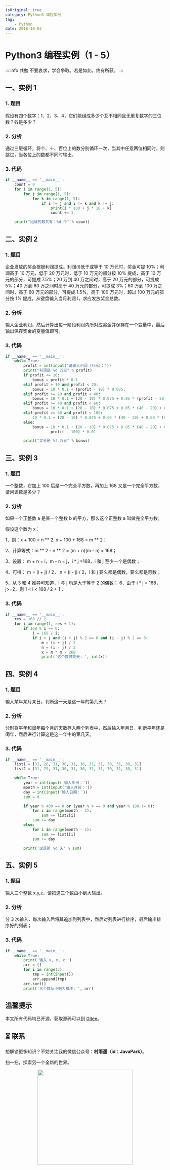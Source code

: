 ```yaml
---
isOriginal: true
category: Python3 编程实例
tag:
    - Python
date: 2018-10-03
---
```


# Python3 编程实例（1 - 5）

::: info 共勉
不要哀求，学会争取。若是如此，终有所获。
:::

## 一、实例 1

### 1. 题目

假设有四个数字：1、2、3、4，它们能组成多少个互不相同且无重复数字的三位数？各是多少？

### 2. 分析

通过三层循环，将个、十、百位上的数分别循环一次，当其中任意两位相同时，则跳过，当各位上的数都不同时输出。

### 3. 代码

```python
if __name__ == '__main__':
    count = 0
    for i in range(1, 5):
        for j in range(1, 5):
            for k in range(1, 5):
                if i != j and i != k and k != j:
                    print(i * 100 + j * 10 + k)
                    count += 1

    print("组成的数共有：%d 个" % count)
```
## 二、实例 2

### 1. 题目

企业发放的奖金根据利润提成。利润(I)低于或等于 10 万元时，奖金可提 10%；利润高于 10 万元，低于 20 万元时，低于 10 万元的部分按 10% 提成，高于 10 万元的部分，可提成 7.5%；20 万到 40 万之间时，高于 20 万元的部分，可提成 5%；40 万到 60 万之间时高于 40 万元的部分，可提成 3%；60 万到 100 万之间时，高于 60 万元的部分，可提成 1.5%，高于 100 万元时，超过 100 万元的部分按 1% 提成，从键盘输入当月利润 I，求应发放奖金总数。

### 2. 分析

输入企业利润，然后计算出每一阶段利润内所对应奖金并保存在一个变量中，最后输出保存奖金的变量值即可。

### 3. 代码

```python
if __name__ == '__main__':
    while True:
        profit = int(input("请输入利润（万元）："))
        print("利润是 %d 万元" % profit)
        if profit <= 10:
            bonus = profit * 0.1
        elif profit > 10 and profit < 20:
            bonus = 10 * 0.1 + (profit - 10) * 0.075;
        elif profit >= 20 and profit < 40:
            bonus = 10 * 0.1 + (20 - 10) * 0.075 + 0.05 * (profit - 20)
        elif profit >= 40 and profit < 60:
            bonus = 10 * 0.1 + (20 - 10) * 0.075 + 0.05 * (40 - 20) + 0.03 * (profit - 40)
        elif profit >= 60 and profit < 100:
            10 * 0.1 + (20 - 10) * 0.075 + 0.05 * (40 - 20) + 0.03 * (60 - 40) + (profit - 60) * 0.015
        else:
            bonus = 10 * 0.1 + (20 - 10) * 0.075 + 0.05 * (40 - 20) + 0.03 * (60 - 40) + (100 - 60) * 0.015 + (
                    profit - 100) * 0.01

        print("奖金是 %f 万元" % bonus)
```


## 三、实例 3

### 1. 题目

一个整数，它加上 100 后是一个完全平方数，再加上 168 又是一个完全平方数，请问该数是多少？
### 2. 分析

如果一个正整数 a 是某一个整数 b 的平方，那么这个正整数 a 叫做完全平方数;

假设这个数为 x：

1、则：x + 100 = n ** 2, x + 100 + 168 = m ** 2；

2、计算等式：m ** 2 - n ** 2 = (m + n)(m - n) = 168；

3、设置： m + n = i，m - n = j，i * j =168，i 和 j 至少一个是偶数；

4、可得： m = (i + j) / 2， n = (i - j) / 2，i 和 j 要么都是偶数，要么都是奇数；

5、从 3 和 4 推导可知道，i 与 j 均是大于等于 2 的偶数；
6、由于 i * j = 168， j>=2，则 1 < i < 168 / 2 + 1；

### 3. 代码

```python
if __name__ == '__main__':
    res = 168 // 2
    for i in range(1, res + 1):
        if 168 % i == 0:
            j = 168 / i;
            if i > j and (i + j) % 2 == 0 and (i - j) % 2 == 0:
                m = (i + j) / 2
                n = (i - j) / 2
                x = m * m - 268
                print('这个数可能是: ', int(x))
```
## 四、实例 4

### 1. 题目

输入某年某月某日，判断这一天是这一年的第几天？

### 2. 分析

分别将平年和闰年每个月的天数存入两个列表中，然后输入年月日，判断平年还是闰年，然后进行计算这是这一年中的第几天。

### 3. 代码

```python
if __name__ == '__main__':
    list1 = [31, 28, 31, 30, 31, 30, 31, 31, 30, 31, 30, 31]
    list2 = [31, 29, 31, 30, 31, 30, 31, 31, 30, 31, 30, 31]

    while True:
        year = int(input('输入年份：'))
        month = int(input('输入月份：'))
        day = int(input('输入日期：'))
        sum = 0

        if year % 400 == 0 or (year % 4 == 0 and year % 100 != 0):
            for i in range(month - 1):
                sum += list2[i]
            sum += day
        else:
            for i in range(month - 1):
                sum += list1[i]
            sum += day

        print('这是第 %d 天' % sum)
```

## 五、实例 5

### 1. 题目

输入三个整数 x,y,z，请把这三个数由小到大输出。

### 2. 分析

分 3 次输入，每次输入后将其追加到列表中，然后对列表进行排序，最后输出排序好的列表；

### 3. 代码
```python
if __name__ == '__main__':
    while True:
        print('输入 x, y, z:')
        arr = []
        for i in range(3):
            tmp = int(input())
            arr.append(tmp)
        arr.sort()
        print('三个数从小到大排序: ', arr)
```

## 温馨提示

本文所有代码均已开源，获取源码可以到 [Gitee](https://gitee.com/cunyu1943/python-series-code)。

## ⏳ 联系

想解锁更多知识？不妨关注我的微信公众号：**村雨遥（id：JavaPark）**。

扫一扫，探索另一个全新的世界。

<center>
<img src="/contact/contact.png" width="300">
</center>